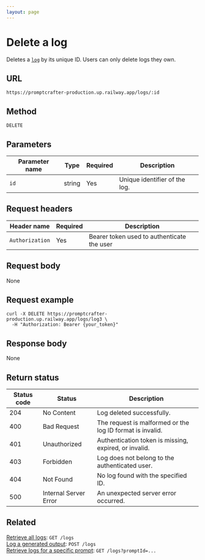 ```yaml
---
layout: page
---
```


# Delete a log

Deletes a [`log`](../resources/log.md) by its unique ID. Users can only delete logs they own.

## URL

```text
https://promptcrafter-production.up.railway.app/logs/:id
```

## Method

`DELETE`

## Parameters

| Parameter name | Type   | Required | Description                   |
|----------------|--------|----------|-------------------------------|
| `id`           | string | Yes      | Unique identifier of the log. |

## Request headers

| Header name     | Required | Description                                |
|-----------------|----------|--------------------------------------------|
| `Authorization` | Yes      | Bearer token used to authenticate the user |

## Request body

None

## Request example

```shell
curl -X DELETE https://promptcrafter-production.up.railway.app/logs/log3 \
  -H "Authorization: Bearer {your_token}"
```

## Response body

None

## Return status

| Status code | Status                 | Description                                           |
|-------------|------------------------|-------------------------------------------------------|
| 204         | No Content             | Log deleted successfully.                             |
| 400         | Bad Request            | The request is malformed or the log ID format is invalid. |
| 401         | Unauthorized           | Authentication token is missing, expired, or invalid. |
| 403         | Forbidden              | Log does not belong to the authenticated user.        |
| 404         | Not Found              | No log found with the specified ID.                   |
| 500         | Internal Server Error  | An unexpected server error occurred.                  |

## Related

[Retrieve all logs](get-logs.md): `GET /logs`  
[Log a generated output](post-logs.md): `POST /logs`  
[Retrieve logs for a specific prompt](get-logs-by-prompt.md): `GET /logs?promptId=...`
